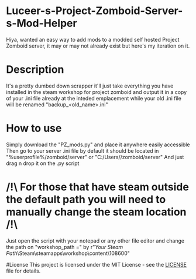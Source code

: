 # Luceer-s-Project-Zomboid-Server-s-Mod-Helper
Hiya, wanted an easy way to add mods to a modded self hosted Project Zomboid server, it may or may not already exist but here's my iteration on it.

# Description
It's a pretty dumbed down scrapper it'll just take everything you have installed in the steam workshop for project zomboid and output it in a copy of your .ini file already at the inteded emplacement while your old .ini file will be renamed "backup_<old_name>.ini"

# **How to use**
Simply download the "PZ_mods.py" and place it anywhere easily accessible
Then go to your server .ini file by default it should be located in "%userprofile%/zomboid/server" or "C:/Users/_<your username>_/zomboid/server"
And just drag n drop it on the .py script

# /!\ For those that have steam outside the default path you will need to manually change the steam location /!\
Just open the script with your notepad or any other file editor and change the path on "workshop_path =" by r"_Your Steam Path_\Steam\steamapps\workshop\content\108600"

#License
This project is licensed under the MIT License - see the [LICENSE]([url](https://opensource.org/license/MIT)) file for details.
